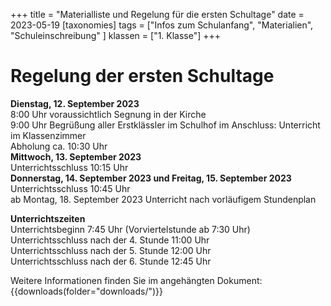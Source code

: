 +++
title = "Materialliste und Regelung für die ersten Schultage"
date = 2023-05-19
[taxonomies]
tags = ["Infos zum Schulanfang", "Materialien", "Schuleinschreibung" ]
klassen = ["1. Klasse"]
+++




# Regelung der ersten Schultage
**Dienstag, 12. September 2023**  
8:00 Uhr voraussichtlich Segnung in der Kirche  
9:00 Uhr Begrüßung aller Erstklässler im Schulhof im Anschluss: Unterricht im Klassenzimmer  
Abholung ca. 10:30 Uhr  
**Mittwoch, 13. September 2023**  
Unterrichtsschluss 10:15 Uhr  
**Donnerstag, 14. September 2023 und Freitag, 15. September 2023**  
Unterrichtsschluss 10:45 Uhr  
ab Montag, 18. September 2023 Unterricht nach vorläufigem Stundenplan

<!-- more -->

**Unterrichtszeiten**  
Unterrichtsbeginn 7:45 Uhr (Vorviertelstunde ab 7:30 Uhr)      
Unterrichtsschluss nach der 4. Stunde 11:00 Uhr  
Unterrichtsschluss nach der 5. Stunde 12:00 Uhr  
Unterrichtsschluss nach der 6. Stunde 12:45 Uhr  

Weitere Informationen finden Sie im angehängten Dokument:
{{downloads(folder="downloads/")}} 
